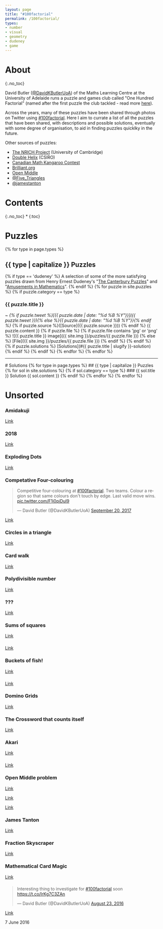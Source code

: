 ```yaml
---
layout: page
title: "#100factorial"
permalink: /100factorial/
types:
- number
- visual
- geometry
- dudeney
- game
---
```

# About
{:.no_toc}

David Butler ([@DavidKButlerUoA](https://twitter.com/DavidKButlerUoA)) of the Maths Learning Centre at the University of Adelaide runs a puzzle and games club called "One Hundred Factorial" (named after the first puzzle the club tackled - read more [here](https://www.adelaide.edu.au/mathslearning/play/)). 

Across the years, many of these puzzles have been shared through photos on Twitter using [#100factorial](https://twitter.com/search?q=%23100factorial). Here I aim to currate a list of all the puzzles that have been shared, with descriptions and possible solutions, eventually with some degree of organisation, to aid in finding puzzles quicklky in the future.

Other sources of puzzles:
- [The NRICH Project](https://nrich.maths.org/) (University of Cambridge)
- [Double Helix](https://twitter.com/CSIROhelix) (CSIRO)
- [Canadian Math Kangaroo Contest](https://kangaroo.math.ca)
- [Brilliant.org](https://brilliant.org/)
- [Open Middle](http://www.openmiddle.com/)
- [@Five_Triangles](https://twitter.com/Five_Triangles)
- [@jamestanton](https://twitter.com/jamestanton)

# Contents
{:.no_toc}
* 
{:toc}

# Puzzles
{% for type in page.types %}
## {{ type | capitalize }} Puzzles
{% if type == 'dudeney' %}
A selection of some of the more satisfying puzzles drawn from Henry Ernest Dudeney's "[The Canterbury Puzzles](http://www.gutenberg.org/ebooks/27635)" and "[Amusements in Mathematics](http://www.gutenberg.org/ebooks/16713)".
{% endif %}
    {% for puzzle in site.puzzles %}
        {% if puzzle.category == type %}
### {{ puzzle.title }}
*~ {% if puzzle.tweet %}[{{ puzzle.date | date: "%d %B %Y"}}]({{ puzzle.tweet }}){% else %}{{ puzzle.date | date: "%d %B %Y"}}{% endif %}* {% if puzzle.source %}([Source]({{ puzzle.source }})) {% endif %}
{{ puzzle.content }}
            {% if puzzle.file %} 
                {% if puzzle.file contains 'jpg' or 'png' %}
![{{ puzzle.title }} image]({{ site.img }}/puzzles/{{ puzzle.file }})
                    {% else %}
                    [File]({{ site.img }}/puzzles/{{ puzzle.file }})
                {% endif %}
            {% endif %}
            {% if puzzle.solutions %}
[Solutions](#{{ puzzle.title | slugify }}-solution) 
            {% endif %}
        {% endif %}
    {% endfor %}
{% endfor %}
<hr>
# Solutions
{% for type in page.types %}
## {{ type | capitalize }} Puzzles
    {% for sol in site.solutions %}
        {% if sol.category == type %}
### {{ sol.title }} Solution
{{ sol.content }}
        {% endif %}
    {% endfor %}
{% endfor %}























# Unsorted


### Amidakuji

[Link](https://twitter.com/DavidKButlerUoA/status/963592247387107328)


### 2018

[Link](https://twitter.com/DavidKButlerUoA/status/953365281807548416)



### Exploding Dots

[Link]()



### Competative Four-colouring
<blockquote class="twitter-tweet" data-lang="en"><p lang="en" dir="ltr">Competitive four-colouring at <a href="https://twitter.com/hashtag/100factorial?src=hash&amp;ref_src=twsrc%5Etfw">#100factorial</a>. Two teams. Colour a region so that same colours don&#39;t touch by edge. Last valid move wins. <a href="https://t.co/F1j0piDuI9">pic.twitter.com/F1j0piDuI9</a></p>&mdash; David Butler (@DavidKButlerUoA) <a href="https://twitter.com/DavidKButlerUoA/status/910312037753827329?ref_src=twsrc%5Etfw">September 20, 2017</a></blockquote>
<script async src="https://platform.twitter.com/widgets.js" charset="utf-8"></script>

[Link](https://twitter.com/DavidKButlerUoA/status/910312037753827329)








### Circles in a triangle

[Link](https://twitter.com/nomad_penguin/status/861921504409272324)


### Card walk

[Link](https://twitter.com/DavidKButlerUoA/status/862162488384737281)


### Polydivisible number

[Link](https://en.wikipedia.org/wiki/Polydivisible_number)




### ???

[Link](https://twitter.com/DavidKButlerUoA/status/836796477376770049)

### Sums of squares

[Link](http://www.squeaktime.com/blog/sums-of-squares-squared)

### 

[Link](https://mhorley.wordpress.com/2017/02/24/algebra/)

### Buckets of fish!

[Link](http://jdh.hamkins.org/buckets-of-fish/)

### 

[Link](https://twitter.com/DavidKButlerUoA/status/829030905985396736)

### Domino Grids

[Link](https://twitter.com/DavidKButlerUoA/status/829029165793882112)

### The Crossword that counts itself

[Link](https://twitter.com/nomad_penguin/status/820570486887174144)

### Akari

[Link](https://twitter.com/nomad_penguin/status/817620108658884609)

### 

[Link](https://twitter.com/CmonMattTHINK/status/799673924149645312)


### Open Middle problem

[Link](https://twitter.com/DavidKButlerUoA/status/797186971437146112)

[Link](https://twitter.com/DavidKButlerUoA/status/780665180292210688)

[Link](https://twitter.com/MrJohnRowe/status/767867474322731008)

### James Tanton

[Link](https://twitter.com/DavidKButlerUoA/status/796122484634361856)


### Fraction Skyscraper

[Link](https://twitter.com/DavidKButlerUoA/status/780983234209390592)





### Mathematical Card Magic

[Link](https://twitter.com/DavidKButlerUoA/status/771076359913213952)


### 
<blockquote class="twitter-tweet" data-lang="en"><p lang="en" dir="ltr">Interesting thing to investigate for <a href="https://twitter.com/hashtag/100factorial?src=hash&amp;ref_src=twsrc%5Etfw">#100factorial</a> soon <a href="https://t.co/IrKg7C3ZAn">https://t.co/IrKg7C3ZAn</a></p>&mdash; David Butler (@DavidKButlerUoA) <a href="https://twitter.com/DavidKButlerUoA/status/768080817104957440?ref_src=twsrc%5Etfw">August 23, 2016</a></blockquote>
<script async src="https://platform.twitter.com/widgets.js" charset="utf-8"></script>

[Link](https://twitter.com/DavidKButlerUoA/status/768080817104957440)




7 June 2016